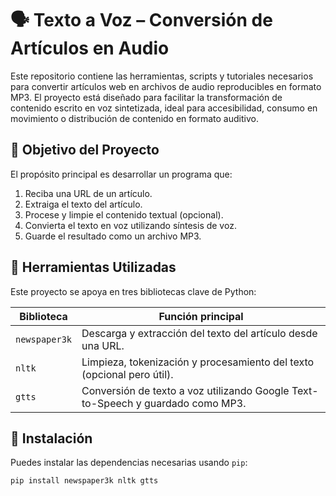 # 🗣️ Texto a Voz – Conversión de Artículos en Audio

Este repositorio contiene las herramientas, scripts y tutoriales necesarios para convertir artículos web en archivos de audio reproducibles en formato MP3. El proyecto está diseñado para facilitar la transformación de contenido escrito en voz sintetizada, ideal para accesibilidad, consumo en movimiento o distribución de contenido en formato auditivo.

## 🎯 Objetivo del Proyecto

El propósito principal es desarrollar un programa que:

1. Reciba una URL de un artículo.
2. Extraiga el texto del artículo.
3. Procese y limpie el contenido textual (opcional).
4. Convierta el texto en voz utilizando síntesis de voz.
5. Guarde el resultado como un archivo MP3.

## 🧰 Herramientas Utilizadas

Este proyecto se apoya en tres bibliotecas clave de Python:

| Biblioteca    | Función principal                                                               |
| ------------- | ------------------------------------------------------------------------------- |
| `newspaper3k` | Descarga y extracción del texto del artículo desde una URL.                     |
| `nltk`        | Limpieza, tokenización y procesamiento del texto (opcional pero útil).          |
| `gtts`        | Conversión de texto a voz utilizando Google Text-to-Speech y guardado como MP3. |

## 🚀 Instalación

Puedes instalar las dependencias necesarias usando `pip`:

```bash
pip install newspaper3k nltk gtts
```
